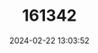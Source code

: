---
title: "161342"
category: "Gymnura australis"
draft: false
date: 2024-02-22 13:03:52
languages:
  English: ["Australian Butterfly Ray"]
---